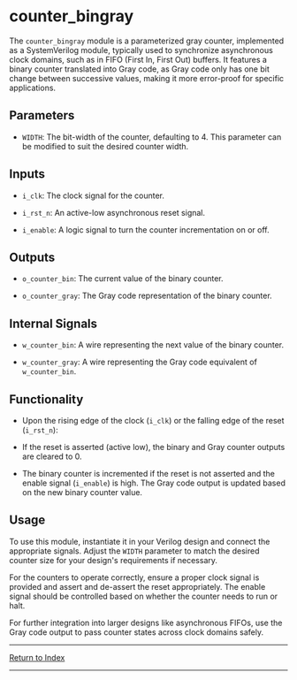 # counter_bingray

The `counter_bingray` module is a parameterized gray counter, implemented as a SystemVerilog module, typically used to synchronize asynchronous clock domains, such as in FIFO (First In, First Out) buffers. It features a binary counter translated into Gray code, as Gray code only has one bit change between successive values, making it more error-proof for specific applications.

## Parameters

- `WIDTH`: The bit-width of the counter, defaulting to 4. This parameter can be modified to suit the desired counter width.

## Inputs

- `i_clk`: The clock signal for the counter.

- `i_rst_n`: An active-low asynchronous reset signal.

- `i_enable`: A logic signal to turn the counter incrementation on or off.

## Outputs

- `o_counter_bin`: The current value of the binary counter.

- `o_counter_gray`: The Gray code representation of the binary counter.

## Internal Signals

- `w_counter_bin`: A wire representing the next value of the binary counter.

- `w_counter_gray`: A wire representing the Gray code equivalent of `w_counter_bin`.

## Functionality

- Upon the rising edge of the clock (`i_clk`) or the falling edge of the reset (`i_rst_n`):

- If the reset is asserted (active low), the binary and Gray counter outputs are cleared to 0.

- The binary counter is incremented if the reset is not asserted and the enable signal (`i_enable`) is high. The Gray code output is updated based on the new binary counter value.

## Usage

To use this module, instantiate it in your Verilog design and connect the appropriate signals. Adjust the `WIDTH` parameter to match the desired counter size for your design's requirements if necessary.

For the counters to operate correctly, ensure a proper clock signal is provided and assert and de-assert the reset appropriately. The enable signal should be controlled based on whether the counter needs to run or halt.

For further integration into larger designs like asynchronous FIFOs, use the Gray code output to pass counter states across clock domains safely.

---

[Return to Index](index.md)

---
